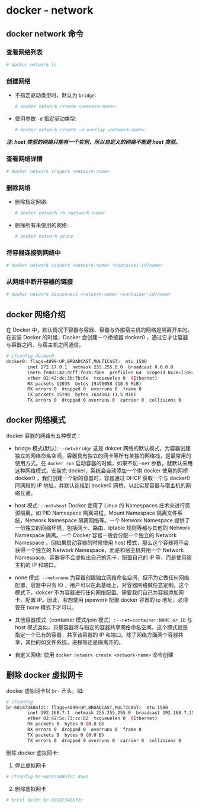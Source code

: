 # docker - network

## docker network 命令

### 查看网络列表

```bash
# docker network ls
```

### 创建网络

- 不指定驱动类型时，默认为 ```bridge```:
    ```bash
    # docker network create <network-name>
    ```
- 使用参数 ```-d``` 指定驱动类型:
    ```bash
    # docker network create -d overlay <network-name>
    ```

***注: host 类型的网络只能有一个实例，所以自定义的网络不能是 host 类型。***

### 查看网络详情

```bash
# docker network inspect <network-name>
```

### 删除网络

- 删除指定网络:
    ```bash
    # docker network rm <network-name>
    ```
- 删除所有未使用的网络:
    ```bash
    # docker network prune
    ```

### 将容器连接到网络中

```bash
# docker network connect <network-name> <container-id/name>
```

### 从网络中断开容器的链接

```bash
# docker network disconnect <network-name> <container-id/name>
```

## docker 网络介绍

在 Docker 中，默认情况下容器与容器、容器与外部宿主机的网络是隔离开来的。在安装 Docker 的时候，Docker 会创建一个桥接器 docker0 ，通过它才让容器与容器之间、与宿主机之间通信。

```bash
# ifconfig docker0
docker0: flags=4099<UP,BROADCAST,MULTICAST>  mtu 1500
        inet 172.17.0.1  netmask 255.255.0.0  broadcast 0.0.0.0
        inet6 fe80::42:dcff:fe3b:7b6e  prefixlen 64  scopeid 0x20<link>
        ether 02:42:dc:3b:7b:6e  txqueuelen 0  (Ethernet)
        RX packets 12035  bytes 19495058 (18.5 MiB)
        RX errors 0  dropped 0  overruns 0  frame 0
        TX packets 15798  bytes 1644163 (1.5 MiB)
        TX errors 0  dropped 0 overruns 0  carrier 0  collisions 0
```

## docker 网络模式

docker 容器的网络有五种模式：

- bridge 模式(默认): ```--net=bridge```
   这是 dokcer 网络的默认模式，为容器创建独立的网络命名空间，容器具有独立的网卡等所有单独的网络栈，是最常用的使用方式。在 ```docker run``` 启动容器的时候，如果不加 ```–net``` 参数，就默认采用这种网络模式。安装完 docker，系统会自动添加一个供 docker 使用的网桥 docker0 ，我们创建一个新的容器时，容器通过 DHCP 获取一个与 docker0 同网段的 IP 地址，并默认连接到 docker0 网桥，以此实现容器与宿主机的网络互通。

- host 模式: ```--net=host```
   Docker 使用了 Linux 的 Namespaces 技术来进行资源隔离，如 PID Namespace 隔离进程，Mount Namespace 隔离文件系统，Network Namespace 隔离网络等。一个 Network Namespace 提供了一份独立的网络环境，包括网卡、路由、Iptable 规则等都与其他的 Network Namespace 隔离。一个 Docker 容器一般会分配一个独立的 Network Namespace 。但如果启动容器的时候使用 host 模式，那么这个容器将不会获得一个独立的 Network Namespace，而是和宿主机共用一个 Network Namespace。容器将不会虚拟出自己的网卡，配置自己的 IP 等，而是使用宿主机的 IP 和端口。

- none 模式: ```--net=none```
   为容器创建独立网络命名空间，但不为它做任何网络配置，容器中只有 lO ，用户可以在此基础上，对容器网络做任意定制。这个模式下，dokcer 不为容器进行任何网络配置。需要我们自己为容器添加网卡，配置 IP。因此，若想使用 pipework 配置 docker 容器的 ip 地址，必须要在 none 模式下才可以。

- 其他容器模式（container 模式/join 模式）: ```--net=container:NAME_or_ID```
   与 host 模式类似，只是容器将与指定的容器共享网络命名空间。这个模式就是指定一个已有的容器，共享该容器的 IP 和端口。除了网络方面两个容器共享，其他的如文件系统，进程等还是隔离开的。

- 自定义网络: 使用 ```docker network create <network-name>``` 命令创建

## 删除 docker 虚拟网卡

docker 虚拟网卡以 ```br-``` 开头，如:

```bash
# ifconfig
br-601873486f2c: flags=4099<UP,BROADCAST,MULTICAST>  mtu 1500
        inet 192.168.7.1  netmask 255.255.255.0  broadcast 192.168.7.255
        ether 02:42:5c:73:cc:82  txqueuelen 0  (Ethernet)
        RX packets 0  bytes 0 (0.0 B)
        RX errors 0  dropped 0  overruns 0  frame 0
        TX packets 0  bytes 0 (0.0 B)
        TX errors 0  dropped 0 overruns 0  carrier 0  collisions 0
```

删除 docker 虚拟网卡:

1. 停止虚拟网卡
```bash
# ifconfig br-601873486f2c down
```

2. 删除虚拟网卡
```bash
# brctl delbr br-601873486f2c
```
